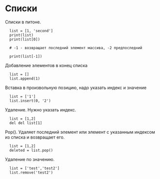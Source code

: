 # Списки

Списки в питоне.
```code
  list = [1, 'second']
  print(list)
  print(list[0])
  
  # -1 - возвращает последний элемент массива, -2 предпоследний
 
  print(list[-1])
```
Добавление элементов в конец списка
```code
  list = []
  list.append(1)
```
Вставка в произвольную позицию, надо указать индекс и значение
```code
  list = ['1']
  list.insert(0, '2')
```
Удаление. Нужно указать индекс.
```code
  list = [1,2]
  del del list[1]
```
Pop(). Удаляет последний элемент или элемент с указанным индексом из списка и возвращает его.
```code
  list = [1,2]
  deleted = list.pop()
```
Удаление по значению.
```code
  list = ['test','test2']
  list.remove('test2')
```
